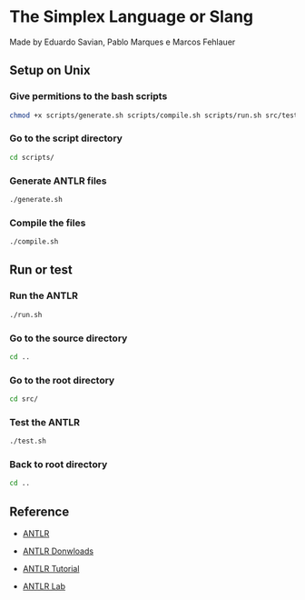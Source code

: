 # The Simplex Language or Slang

Made by Eduardo Savian, Pablo Marques e Marcos Fehlauer

## Setup on Unix

### Give permitions to the bash scripts

```bash
chmod +x scripts/generate.sh scripts/compile.sh scripts/run.sh src/test.sh
```

### Go to the script directory

```bash
cd scripts/
```

### Generate ANTLR files

```bash
./generate.sh
```

### Compile the files

```bash
./compile.sh
```
## Run or test

### Run the ANTLR

```bash
./run.sh
```

### Go to the source directory

```bash
cd ..
```
### Go to the root directory

```bash
cd src/
```

### Test the ANTLR

```bash
./test.sh
```

### Back to root directory

```bash
cd ..
```

## Reference

- [ANTLR](https://www.antlr.org/index.html)

- [ANTLR Donwloads](https://www.antlr.org/download.html)

- [ANTLR Tutorial](https://github.com/antlr/antlr4/blob/master/doc/index.md)

- [ANTLR Lab](http://lab.antlr.org/)
